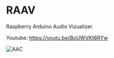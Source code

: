 # RAAV
Raspberry Arduino Audio Vizualizer

Youtube: https://youtu.be/BoUWVKt8RYw

![AAC](https://github.com/user-attachments/assets/0fe24c40-706b-4ed6-adaf-178a3db39b88)
